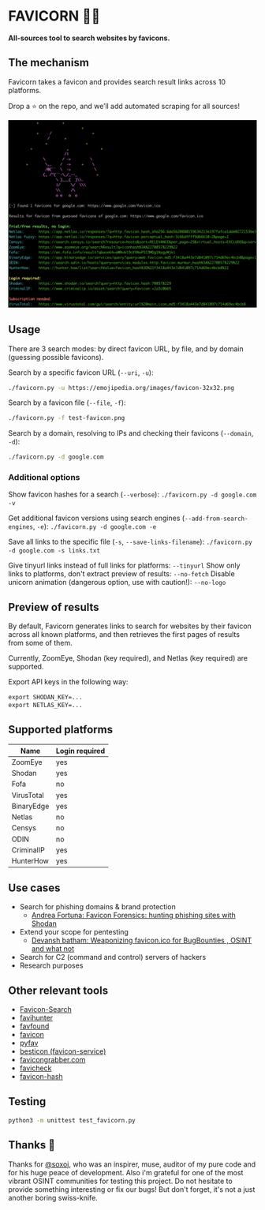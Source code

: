 # FAVICORN 💖🦄

**All-sources tool to search websites by favicons.**

## The mechanism

Favicorn takes a favicon and provides search result links across 10 platforms.

Drop a ⭐ on the repo, and we’ll add automated scraping for all sources!

![](screenshot.png)

## Usage

There are 3 search modes: by direct favicon URL, by file,
and by domain (guessing possible favicons).

Search by a specific favicon URL (`--uri`, `-u`):
```sh
./favicorn.py -u https://emojipedia.org/images/favicon-32x32.png
```

Search by a favicon file (`--file`, `-f`):
```sh
./favicorn.py -f test-favicon.png
```

Search by a domain, resolving to IPs and checking their favicons (`--domain`, `-d`):
```sh
./favicorn.py -d google.com
```

### Additional options

Show favicon hashes for a search (`--verbose`): `./favicorn.py -d google.com -v`

Get additional favicon versions using search engines (`--add-from-search-engines`, `-e`):
`./favicorn.py -d google.com -e`

Save all links to the specific file (`-s`, `--save-links-filename`): `./favicorn.py -d google.com -s links.txt`

Give tinyurl links instead of full links for platforms: `--tinyurl`
Show only links to platforms, don't extract preview of results: `--no-fetch`
Disable unicorn animation (dangerous option, use with caution!): `--no-logo`

## Preview of results

By default, Favicorn generates links to search for websites by their favicon
across all known platforms, and then retrieves the first pages of results from some of them.

Currently, ZoomEye, Shodan (key required), and Netlas (key required) are supported.

Export API keys in the following way:
```
export SHODAN_KEY=...
export NETLAS_KEY=...
```

## Supported platforms

| Name        | Login required |
|-------------|----------------|
| ZoomEye     | yes            |
| Shodan      | yes            |
| Fofa        | no             |
| VirusTotal  | yes            |
| BinaryEdge  | yes            |
| Netlas      | no             |
| Censys      | no             |
| ODIN        | no             |
| CriminalIP  | yes            |
| HunterHow   | yes            |

## Use cases

- Search for phishing domains & brand protection
    - [Andrea Fortuna: Favicon Forensics: hunting phishing sites with Shodan](https://andreafortuna.org/2024/09/18/unmasking-digital-deception-leveraging-shodan-and-favicon-hashes-to-detect-phishing-sites)
- Extend your scope for pentesting
   - [Devansh batham: Weaponizing favicon.ico for BugBounties , OSINT and what not](https://medium.com/@Asm0d3us/weaponizing-favicon-ico-for-bugbounties-osint-and-what-not-ace3c214e139)
- Search for C2 (command and control) servers of hackers
- Research purposes

## Other relevant tools

- [Favicon-Search](https://github.com/truda8/Favicon-Search)
- [favihunter](https://github.com/eremit4/favihunter)
- [favfound](https://github.com/elihypoo414/favfound)
- [favicon](https://github.com/scottwernervt/favicon)
- [pyfav](https://github.com/phillipsm/pyfav)
- [besticon (favicon-service)](https://github.com/mat/besticon/)
- [favicongrabber.com](https://github.com/antongunov/favicongrabber.com)
- [favicheck](https://github.com/szTheory/favicheck)
- [favicon-hash](https://favicon-hash.kmsec.uk/)

## Testing

```sh
python3 -m unittest test_favicorn.py
```

## Thanks :purple_heart:

Thanks for [@soxoj](https://github.com/soxoj), who was an inspirer, muse, auditor of my pure code and for his huge peace of development. Also i'm grateful for one of the most vibrant OSINT communities for testing this project. Do not hesitate to provide something interesting or fix our bugs! But don't forget, it's not a just another boring swiss-knife.

